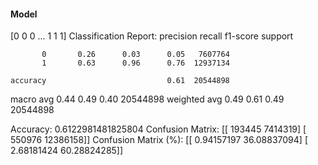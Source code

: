 #### Model
[0 0 0 ... 1 1 1]
Classification Report:
              precision    recall  f1-score   support

           0       0.26      0.03      0.05   7607764
           1       0.63      0.96      0.76  12937134

    accuracy                           0.61  20544898
   macro avg       0.44      0.49      0.40  20544898
weighted avg       0.49      0.61      0.49  20544898

Accuracy: 0.6122981481825804
Confusion Matrix:
[[  193445  7414319]
 [  550976 12386158]]
Confusion Matrix (%):
[[ 0.94157197 36.08837094]
 [ 2.68181424 60.28824285]]
